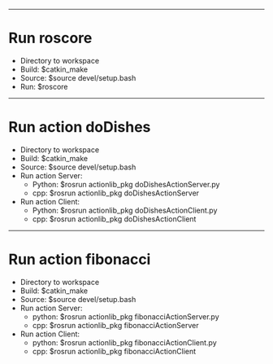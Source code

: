 ------------------------------------------------------------------------------
# Run roscore
- Directory to workspace
- Build: $catkin_make
- Source: $source devel/setup.bash
- Run: $roscore

--------------------------------------------------------------------------------------
# Run action doDishes
- Directory to workspace
- Build: $catkin_make
- Source: $source devel/setup.bash
- Run action Server:
    + Python: $rosrun actionlib_pkg doDishesActionServer.py
    + cpp: $rosrun actionlib_pkg doDishesActionServer
- Run action Client:
    + Python: $rosrun actionlib_pkg doDishesActionClient.py
    + cpp: $rosrun actionlib_pkg doDishesActionClient

--------------------------------------------------------------------------------------
# Run action fibonacci
- Directory to workspace
- Build: $catkin_make
- Source: $source devel/setup.bash
- Run action Server: 
    + python: $rosrun actionlib_pkg fibonacciActionServer.py
    + cpp: $rosrun actionlib_pkg fibonacciActionServer
- Run action Client: 
    + python: $rosrun actionlib_pkg fibonacciActionClient.py
    + cpp: $rosrun actionlib_pkg fibonacciActionClient